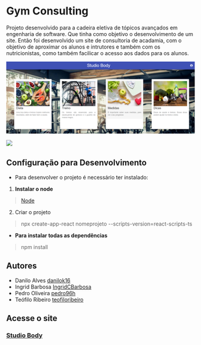 # Gym Consulting

 Projeto desenvolvido para a cadeira eletiva de tópicos avançados em engenharia de software. Que tinha como objetivo o desenvolvimento de um site. 
  Então foi desenvolvido um site de consultoria de acadamia, com o objetivo de aproximar os alunos e intrutores e também com os nutricionistas, como também facilicar o acesso aos dados para os alunos.
  
  ![](/src/images/menu.png)
  
  ![](/src/images/menu2.gif)

## Configuração para Desenvolvimento
 - Para desenvolver o projeto é necessário ter instalado:
  
  1. **Instalar o node**
   > [Node](https://nodejs.org/en/)
  2. Criar o projeto
   > npx  create-app-react nomeprojeto --scripts-version=react-scripts-ts
  
  - **Para instalar todas as dependências** 
   > npm install

## Autores
 - Danilo Alves         [danilok16](https://github.com/danilok16)
 - Ingrid Barbosa       [IngridCBarbosa](https://github.com/IngridCBarbosa)
 - Pedro Oliveira       [pedro96h](https://github.com/pedro96h) 
 - Teófilo Ribeiro      [teofiloribeiro](https://github.com/teofiloribeiro)
## Acesse o site
### [Studio Body](https://bodystudio.netlify.app/)
